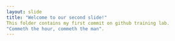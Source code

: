 ```yaml
---
layout: slide
title: "Welcome to our second slide!"
This folder contains my first commit on github training lab.
"Commeth the hour, commeth the man". 
---
```

